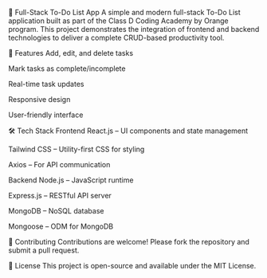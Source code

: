 📝 Full-Stack To-Do List App
A simple and modern full-stack To-Do List application built as part of the Class D Coding Academy by Orange program. This project demonstrates the integration of frontend and backend technologies to deliver a complete CRUD-based productivity tool.

🚀 Features
Add, edit, and delete tasks

Mark tasks as complete/incomplete

Real-time task updates

Responsive design

User-friendly interface

🛠️ Tech Stack
Frontend
React.js – UI components and state management

Tailwind CSS – Utility-first CSS for styling

Axios – For API communication

Backend
Node.js – JavaScript runtime

Express.js – RESTful API server

MongoDB – NoSQL database

Mongoose – ODM for MongoDB

🤝 Contributing
Contributions are welcome! Please fork the repository and submit a pull request.

📄 License
This project is open-source and available under the MIT License.
